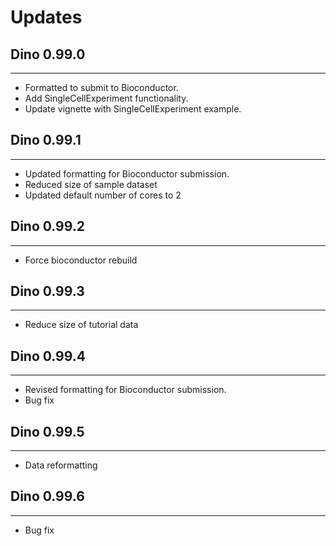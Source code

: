 # Updates


## Dino 0.99.0

---------------------

* Formatted to submit to Bioconductor.
* Add SingleCellExperiment functionality.
* Update vignette with SingleCellExperiment example.


## Dino 0.99.1

---------------------

* Updated formatting for Bioconductor submission.
* Reduced size of sample dataset
* Updated default number of cores to 2

## Dino 0.99.2

---------------------

* Force bioconductor rebuild


## Dino 0.99.3

---------------------

* Reduce size of tutorial data


## Dino 0.99.4

---------------------

* Revised formatting for Bioconductor submission.
* Bug fix


## Dino 0.99.5

---------------------

* Data reformatting


## Dino 0.99.6

---------------------

* Bug fix
